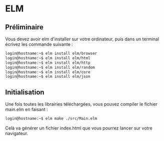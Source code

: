 # ELM

## Préliminaire

Vous devez avoir elm d'installer sur votre ordinateur, puis dans un terminal écrivez les commande suivante :

```bash
login@hostname:~$ elm install elm/browser
login@hostname:~$ elm install elm/html
login@hostname:~$ elm install elm/http
login@hostname:~$ elm install elm/random
login@hostname:~$ elm install elm/core
login@hostname:~$ elm install elm/json
```

## Initialisation

Une fois toutes les librairies téléchargées, vous pouvez compiler le fichier main.elm en faisant :

```bash
login@hostname:~$ elm make ./src/Main.elm
```

Celà va générer un fichier index.html que vous pourrez lancer sur votre navigateur.
